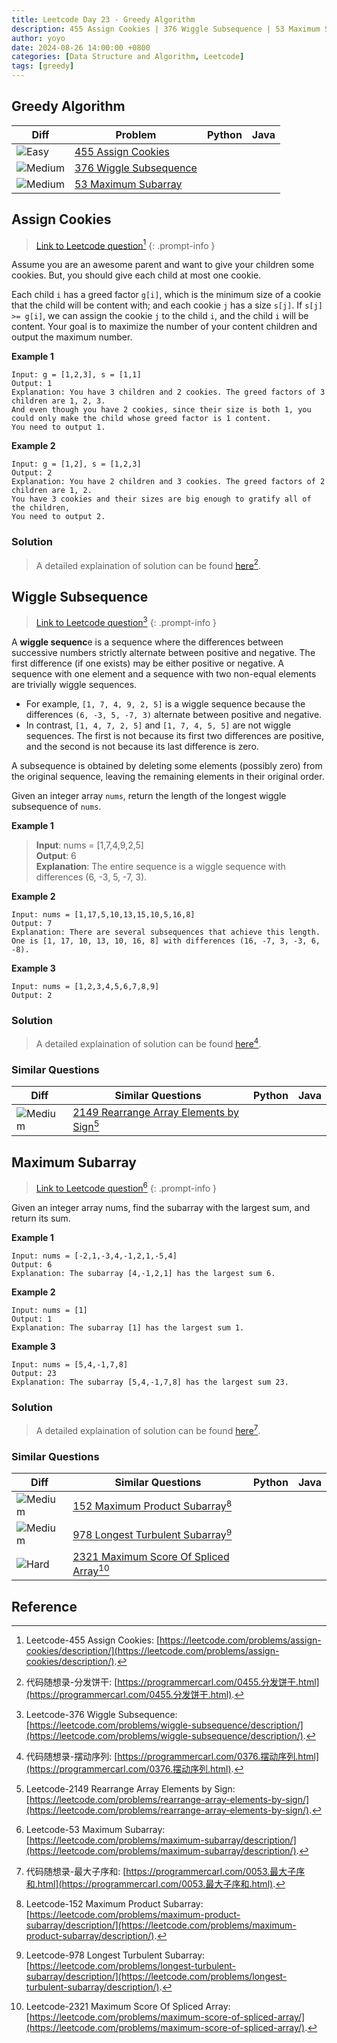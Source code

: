 ```yaml
---
title: Leetcode Day 23 - Greedy Algorithm
description: 455 Assign Cookies | 376 Wiggle Subsequence | 53 Maximum Subarray
author: yoyo
date: 2024-08-26 14:00:00 +0800
categories: [Data Structure and Algorithm, Leetcode]
tags: [greedy]
---
```


## Greedy Algorithm 

| Diff                                                                                                | Problem                                                                                 | Python | Java |
|-----------------------------------------------------------------------------------------------------|-----------------------------------------------------------------------------------------|--------|------|
| ![Easy](https://img.shields.io/badge/Easy-brightgreen)                                                | [455 Assign Cookies](#assign-cookies)                                          |        |      |
| ![Medium](https://img.shields.io/badge/Medium-yellow)                                               | [376 Wiggle Subsequence](#wiggle-subsequence)                |        |      |
| ![Medium](https://img.shields.io/badge/Medium-yellow)                                               | [53 Maximum Subarray](#maximum-subarray)                                       |        |      |

## Assign Cookies

> [Link to Leetcode question](https://leetcode.com/problems/assign-cookies/description/)[^ac]
{: .prompt-info }

Assume you are an awesome parent and want to give your children some cookies. But, you should give each child at most one cookie.

Each child `i` has a greed factor `g[i]`, which is the minimum size of a cookie that the child will be content with; and each cookie `j` has a size `s[j]`. If `s[j] >= g[i]`, we can assign the cookie `j` to the child `i`, and the child `i` will be content. Your goal is to maximize the number of your content children and output the maximum number.

**Example 1**

```
Input: g = [1,2,3], s = [1,1]
Output: 1
Explanation: You have 3 children and 2 cookies. The greed factors of 3 children are 1, 2, 3. 
And even though you have 2 cookies, since their size is both 1, you could only make the child whose greed factor is 1 content.
You need to output 1.
```

**Example 2**

```
Input: g = [1,2], s = [1,2,3]
Output: 2
Explanation: You have 2 children and 3 cookies. The greed factors of 2 children are 1, 2. 
You have 3 cookies and their sizes are big enough to gratify all of the children, 
You need to output 2.
```

### Solution

> A detailed explaination of solution can be found [here](https://programmercarl.com/0455.分发饼干.html)[^acSolution].

## Wiggle Subsequence

> [Link to Leetcode question](https://leetcode.com/problems/wiggle-subsequence/description/)[^ws]
{: .prompt-info }

A **wiggle sequenc**e is a sequence where the differences between successive numbers strictly alternate between positive and negative. The first difference (if one exists) may be either positive or negative. A sequence with one element and a sequence with two non-equal elements are trivially wiggle sequences.

- For example, `[1, 7, 4, 9, 2, 5]` is a wiggle sequence because the differences `(6, -3, 5, -7, 3)` alternate between positive and negative.
- In contrast, `[1, 4, 7, 2, 5]` and `[1, 7, 4, 5, 5]` are not wiggle sequences. The first is not because its first two differences are positive, and the second is not because its last difference is zero.

A subsequence is obtained by deleting some elements (possibly zero) from the original sequence, leaving the remaining elements in their original order.

Given an integer array `nums`, return the length of the longest wiggle subsequence of `nums`.

**Example 1**

> **Input**: nums = [1,7,4,9,2,5]<br>
> **Output**: 6<br>
> **Explanation**: The entire sequence is a wiggle sequence with differences (6, -3, 5, -7, 3).

**Example 2**

```
Input: nums = [1,17,5,10,13,15,10,5,16,8]
Output: 7
Explanation: There are several subsequences that achieve this length.
One is [1, 17, 10, 13, 10, 16, 8] with differences (16, -7, 3, -3, 6, -8).
```

**Example 3**

```
Input: nums = [1,2,3,4,5,6,7,8,9]
Output: 2
```

### Solution

> A detailed explaination of solution can be found [here](https://programmercarl.com/0376.摆动序列.html)[^wsSolution].



### Similar Questions

| Diff                                                                                                 | Similar Questions                                                                                       | Python | Java |
|------------------------------------------------------------------------------------------------------|---------------------------------------------------------------------------------------------------------|--------|------|
| ![Medium](https://img.shields.io/badge/Medium-yellow)                                                | [2149 Rearrange Array Elements by Sign](https://leetcode.com/problems/rearrange-array-elements-by-sign/)[^raebs] |        |      |


## Maximum Subarray

> [Link to Leetcode question](https://leetcode.com/problems/remove-nth-node-from-end-of-list/description/)[^ms]
{: .prompt-info }

Given an integer array nums, find the subarray with the largest sum, and return its sum.

**Example 1**

```
Input: nums = [-2,1,-3,4,-1,2,1,-5,4]
Output: 6
Explanation: The subarray [4,-1,2,1] has the largest sum 6.
```

**Example 2**

```
Input: nums = [1]
Output: 1
Explanation: The subarray [1] has the largest sum 1.
```

**Example 3**

```
Input: nums = [5,4,-1,7,8]
Output: 23
Explanation: The subarray [5,4,-1,7,8] has the largest sum 23.
```

### Solution

> A detailed explaination of solution can be found [here](https://programmercarl.com/0053.最大子序和.html)[^msSolution].



### Similar Questions

| Diff                                                                                                 | Similar Questions                                                                                       | Python | Java |
|------------------------------------------------------------------------------------------------------|---------------------------------------------------------------------------------------------------------|--------|------|
| ![Medium](https://img.shields.io/badge/Medium-yellow)                                                | [152 Maximum Product Subarray](https://leetcode.com/problems/maximum-product-subarray/description/)[^mps] |        |      |
| ![Medium](https://img.shields.io/badge/Medium-yellow)                                                | [978 Longest Turbulent Subarray](https://leetcode.com/problems/longest-turbulent-subarray/description/)[^lts] |        |      |
| ![Hard](https://img.shields.io/badge/Hard-red)                                                | [2321 Maximum Score Of Spliced Array](https://leetcode.com/problems/maximum-score-of-spliced-array/)[^msosa] |        |      |



## Reference

[^ac]:Leetcode-455 Assign Cookies: [https://leetcode.com/problems/assign-cookies/description/](https://leetcode.com/problems/assign-cookies/description/).
[^acSolution]:代码随想录-分发饼干: [https://programmercarl.com/0455.分发饼干.html](https://programmercarl.com/0455.分发饼干.html).
[^ws]:Leetcode-376 Wiggle Subsequence: [https://leetcode.com/problems/wiggle-subsequence/description/](https://leetcode.com/problems/wiggle-subsequence/description/).
[^wsSolution]:代码随想录-摆动序列: [https://programmercarl.com/0376.摆动序列.html](https://programmercarl.com/0376.摆动序列.html).
[^raebs]:Leetcode-2149 Rearrange Array Elements by Sign: [https://leetcode.com/problems/rearrange-array-elements-by-sign/](https://leetcode.com/problems/rearrange-array-elements-by-sign/).
[^ms]:Leetcode-53 Maximum Subarray: [https://leetcode.com/problems/maximum-subarray/description/](https://leetcode.com/problems/maximum-subarray/description/).
[^msSolution]:代码随想录-最大子序和: [https://programmercarl.com/0053.最大子序和.html](https://programmercarl.com/0053.最大子序和.html).
[^mps]: Leetcode-152 Maximum Product Subarray: [https://leetcode.com/problems/maximum-product-subarray/description/](https://leetcode.com/problems/maximum-product-subarray/description/).
[^lts]: Leetcode-978 Longest Turbulent Subarray: [https://leetcode.com/problems/longest-turbulent-subarray/description/](https://leetcode.com/problems/longest-turbulent-subarray/description/).
[^msosa]: Leetcode-2321 Maximum Score Of Spliced Array: [https://leetcode.com/problems/maximum-score-of-spliced-array/](https://leetcode.com/problems/maximum-score-of-spliced-array/).


